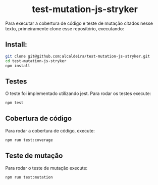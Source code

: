 <h1 align="center">test-mutation-js-stryker</h1>

Para executar a cobertura de código e teste de mutação citados nesse texto, primeiramente clone esse repositório, executando:

## Install:
```bash
git clone git@github.com:alcaldeira/test-mutation-js-stryker.git
cd test-mutation-js-stryker
npm install
```

## Testes
O teste foi implementado utilizando jest. Para rodar os testes execute:

```bash
npm test
```

## Cobertura de código
Para rodar a cobertura de código, execute:

```bash
npm run test:coverage
```

## Teste de mutação
Para rodar o teste de mutação execute:

```bash
npm run test:mutation
```
